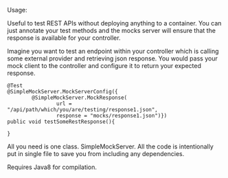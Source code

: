 Usage:



Useful to test REST APIs without deploying anything to a container. You can just annotate your test methods and
the mocks server will ensure that the response is available for your controller.


Imagine you want to test an endpoint within your controller which is calling some external provider and retrieving
json response. You would pass your mock client to the controller and configure it to return your expected response.

    @Test
    @SimpleMockServer.MockServerConfig({
            @SimpleMockServer.MockResponse(
                    url = "/api/path/which/you/are/testing/response1.json",
                    response = "mocks/response1.json")})
    public void testSomeRestResponse(){

    }


All you need is one class. SimpleMockServer. All the code is intentionally put in single file to save you from
including any dependencies.

Requires Java8 for compilation.

